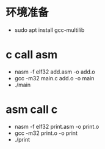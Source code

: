 # 环境准备
- sudo apt install gcc-multilib
# c call asm
- nasm -f elf32 add.asm -o add.o
- gcc -m32 main.c add.o -o main
- ./main
# asm call c
- nasm -f elf32 print.asm -o print.o
- gcc -m32 print.o -o print
- ./print
